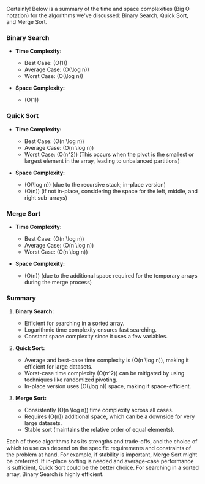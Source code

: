Certainly! Below is a summary of the time and space complexities (Big O notation) for the algorithms we've discussed: Binary Search, Quick Sort, and Merge Sort.

### Binary Search

- **Time Complexity:**
  - Best Case: \(O(1)\)
  - Average Case: \(O(\log n)\)
  - Worst Case: \(O(\log n)\)

- **Space Complexity:**
  - \(O(1)\)

### Quick Sort

- **Time Complexity:**
  - Best Case: \(O(n \log n)\)
  - Average Case: \(O(n \log n)\)
  - Worst Case: \(O(n^2)\) (This occurs when the pivot is the smallest or largest element in the array, leading to unbalanced partitions)

- **Space Complexity:**
  - \(O(\log n)\) (due to the recursive stack; in-place version)
  - \(O(n)\) (if not in-place, considering the space for the left, middle, and right sub-arrays)

### Merge Sort

- **Time Complexity:**
  - Best Case: \(O(n \log n)\)
  - Average Case: \(O(n \log n)\)
  - Worst Case: \(O(n \log n)\)

- **Space Complexity:**
  - \(O(n)\) (due to the additional space required for the temporary arrays during the merge process)

### Summary

1. **Binary Search:**
   - Efficient for searching in a sorted array.
   - Logarithmic time complexity ensures fast searching.
   - Constant space complexity since it uses a few variables.

2. **Quick Sort:**
   - Average and best-case time complexity is \(O(n \log n)\), making it efficient for large datasets.
   - Worst-case time complexity \(O(n^2)\) can be mitigated by using techniques like randomized pivoting.
   - In-place version uses \(O(\log n)\) space, making it space-efficient.

3. **Merge Sort:**
   - Consistently \(O(n \log n)\) time complexity across all cases.
   - Requires \(O(n)\) additional space, which can be a downside for very large datasets.
   - Stable sort (maintains the relative order of equal elements).

Each of these algorithms has its strengths and trade-offs, and the choice of which to use can depend on the specific requirements and constraints of the problem at hand. For example, if stability is important, Merge Sort might be preferred. If in-place sorting is needed and average-case performance is sufficient, Quick Sort could be the better choice. For searching in a sorted array, Binary Search is highly efficient.